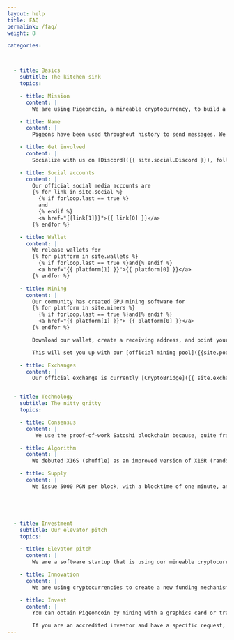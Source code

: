 ```yaml
---
layout: help
title: FAQ
permalink: /faq/
weight: 8

categories:



  - title: Basics
    subtitle: The kitchen sink
    topics:

    - title: Mission
      content: |
        We are using Pigeoncoin, a mineable cryptocurrency, to build a social network which will never have to collect user data to pay the bills.

    - title: Name
      content: |
        Pigeons have been used throughout history to send messages. We're applying the pigeon's legacy to modern communications.

    - title: Get involved
      content: |
        Socialize with us on [Discord]({{ site.social.Discord }}), follow us on [Twitter]({{ site.social.Twitter }})

    - title: Social accounts
      content: |
        Our official social media accounts are
        {% for link in site.social %}
          {% if forloop.last == true %}
          and
          {% endif %}
          <a href="{{link[1]}}">{{ link[0] }}</a>
        {% endfor %}

    - title: Wallet
      content: |
        We release wallets for
        {% for platform in site.wallets %}
          {% if forloop.last == true %}and{% endif %}
          <a href="{{ platform[1] }}">{{ platform[0] }}</a>
        {% endfor %}

    - title: Mining
      content: |
        Our community has created GPU mining software for
        {% for platform in site.miners %}
          {% if forloop.last == true %}and{% endif %}
          <a href="{{ platform[1] }}"> {{ platform[0] }}</a>
        {% endfor %}

        Download our wallet, create a receiving address, and point your miner at `{{site.pool.address}}`

        This will set you up with our [official mining pool]({{site.pool.website}}).

    - title: Exchanges
      content: |
        Our official exchange is currently [CryptoBridge]({{ site.exchanges.CryptoBridge }}). You can trade Pigeoncoin (PGN) against Bitcoin, Litecoin, and Ravencoin.


  - title: Technology
    subtitle: The nitty gritty
    topics:

    - title: Consensus
      content: |
         We use the proof-of-work Satoshi blockchain because, quite frankly, it is proven to work. With nine years of battle hardened security, we can rely on it as a source of truth.

    - title: Algorithm
      content: |
        We debuted X16S (shuffle) as an improved version of X16R (random). We improved hashrate and power consistency with no drawbacks. We are proud to have our algorithm listed under the MIT license. We believe that any coin forking away from specific hardware will benefit from using X16S as a wrapper for their existing algorithm. If you are a coin founder with questions about this, please reach out via [Discord]({{ site.social.Discord }})

    - title: Supply
      content: |
        We issue 5000 PGN per block, with a blocktime of one minute, and a halving interval of approximately 4 years. Maximum supply is approximately 21B, of which only <span data-id="chain-supplyPercentage">2%</span> has been issued so far.





  - title: Investment
    subtitle: Our elevator pitch
    topics:

    - title: Elevator pitch
      content: |
        We are a software startup that is using our mineable cryptocurrency and our mining pool (wip) to fund a social network called Pigeon. This social network will never need to sell bulk user data, will have an integrated cryptocurrency wallet, and will be designed for the general public.

    - title: Innovation
      content: |
        We are using cryptocurrencies to create a new funding mechanism for a social network. We are designing a Pigeoncoin mining pool for mass adoption so that the fee can be used to fund all of the operating costs of the social network. Mining with our pool is a no-brainer because the value will be directly affected by the amount of revenue that the pool generates. Pigeoncoin will be tradable on the Pigeon social network.

    - title: Invest
      content: |
        You can obtain Pigeoncoin by mining with a graphics card or trading on one of our verified exchanges.

        If you are an accredited investor and have a specific request, please reach out to the team via [Discord]({{ site.social.Discord }}).    
---
```

